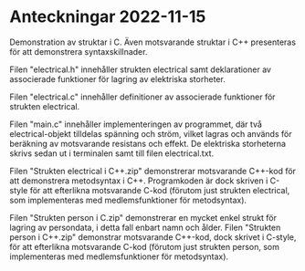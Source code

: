 # Anteckningar 2022-11-15
Demonstration av struktar i C. Även motsvarande struktar i C++ presenteras för att demonstrera syntaxskillnader.

Filen "electrical.h" innehåller strukten electrical samt deklarationer av associerade funktioner för lagring av elektriska storheter.

Filen "electrical.c" innehåller definitioner av associerade funktioner för strukten electrical.

Filen "main.c" innehåller implementeringen av programmet, där två electrical-objekt tilldelas spänning och ström, vilket lagras
och används för beräkning av motsvarande resistans och effekt. De elektriska storheterna skrivs sedan ut i terminalen samt
till filen electrical.txt.

Filen "Strukten electrical i C++.zip" demonstrerar motsvarande C++-kod för att demonstrera metodsyntax i C++. Programkoden är
dock skriven i C-style för att efterlikna motsvarande C-kod (förutom just strukten electrical, som implementeras med medlemsfunktioner
för metodsyntax).

Filen "Strukten person i C.zip" demonstrerar en mycket enkel strukt för lagring av persondata, i detta fall enbart namn och ålder.
Filen "Strukten person i C++.zip" demonstrar motsvarande C++-kod, dock skrivet i C-style, för att efterlikna motsvarande C-kod 
(förutom just strukten person, som implementeras med medlemsfunktioner för metodsyntax).
